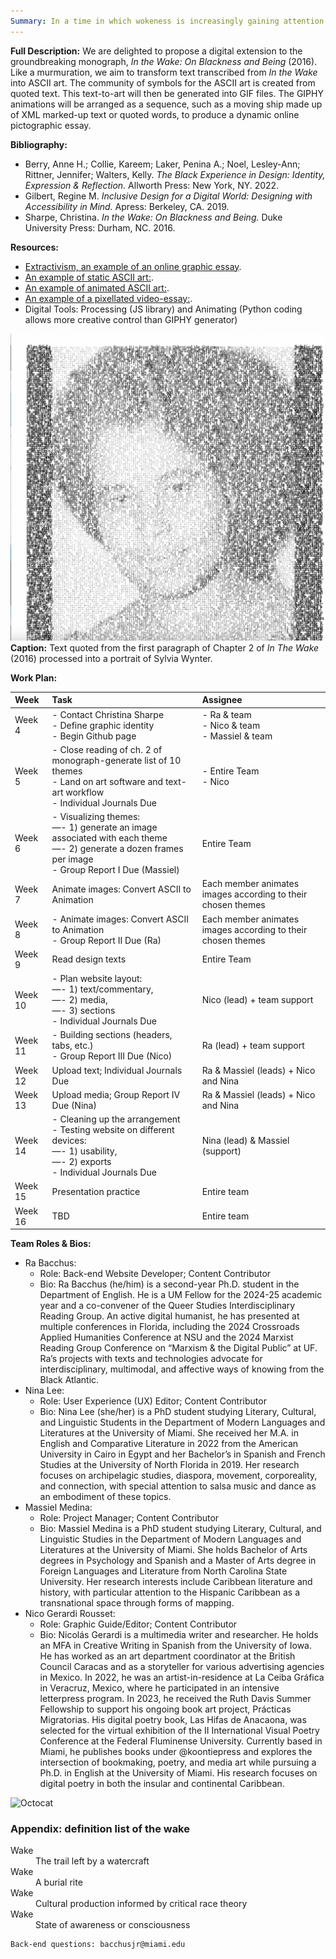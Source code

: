 ```yaml
---
Summary: In a time in which wokeness is increasingly gaining attention in our nation's political forums, the aim of this digital project is to create a new resource for the benefit of the public. The site converts quoted text from Christina Sharpe's monograph "In The Wake" into animated ASCII art visuals. It engages with wake work, with the intent of encouraging more discussion surrounding this important praxis that Sharpe has theorized.
---
```


**Full Description:** We are delighted to propose a digital extension to the groundbreaking monograph, _In the Wake: On Blackness and Being_ (2016). Like a murmuration, we aim to transform text transcribed from _In the Wake_ into ASCII art. The community of symbols for the ASCII art is created from quoted text. This text-to-art will then be generated into GIF files. The GIPHY animations will be arranged as a sequence, such as a moving ship made up of XML marked-up text or quoted words, to produce a dynamic online pictographic essay.

**Bibliography:**
*   Berry, Anne H.; Collie, Kareem; Laker, Penina A.; Noel, Lesley-Ann; Rittner, Jennifer; Walters, Kelly. _The Black Experience in Design: Identity, Expression & Reflection._ Allworth Press: New York, NY. 2022.
*   Gilbert, Regine M. _Inclusive Design for a Digital World: Designing with Accessibility in Mind._ Apress: Berkeley, CA. 2019.
*   Sharpe, Christina. _In the Wake: On Blackness and Being._ Duke University Press: Durham, NC. 2016.

**Resources:**

*   [Extractivism, an example of an online graphic essay](https://extractivism.online/).
*   [An example of static ASCII art:](https://scipython.com/blog/ascii-art/).
*   [An example of animated ASCII art:](https://giphy.com/explore/ascii-art).
*   [An example of a pixellated video-essay:](https://vimeo.com/461887125).
*   Digital Tools: Processing (JS library) and Animating (Python coding allows more creative control than GIPHY generator)

![Wynter](assets/img/wynter.png)
**Caption:** Text quoted from the first paragraph of Chapter 2 of _In The Wake_ (2016) processed into a portrait of Sylvia Wynter.

**Work Plan:**

| Week        | Task          | Assignee |
|:-------------|:------------------|:------|
| Week 4           | - Contact Christina Sharpe<br/> - Define graphic identity<br/> - Begin Github page<br/> | - Ra & team<br/> - Nico & team<br/> - Massiel & team<br/> |
| Week 5 | - Close reading of ch. 2 of monograph-generate list of 10 themes<br/> - Land on art software and text-art workflow<br/> - Individual Journals Due<br/>   | - Entire Team<br/> - Nico<br/>   |
| Week 6           | - Visualizing themes:<br/> —- 1) generate an image associated with each theme<br/> —- 2) generate a dozen frames per image<br/>  - Group Report I Due (Massiel)<br/>    | Entire Team   |
| Week 7           | Animate images: Convert ASCII to Animation | Each member animates images according to their chosen themes  |
| Week 8           | - Animate images: Convert ASCII to Animation<br/> - Group Report II Due (Ra) | Each member animates images according to their chosen themes  |
| Week 9 | Read design texts   | Entire Team  |
| Week 10           | - Plan website layout:<br/>  —- 1) text/commentary,<br/>  —- 2) media,<br/>  —- 3) sections<br/>  - Individual Journals Due   | Nico (lead) + team support   |
| Week 11           | - Building sections (headers, tabs, etc.)<br/> - Group Report III Due (Nico)<br/> | Ra (lead) + team support  |
| Week 12           | Upload text;  Individual Journals Due    | Ra & Massiel (leads) + Nico and Nina   |
| Week 13           | Upload media; Group Report IV Due (Nina) | Ra & Massiel (leads) + Nico and Nina  |
| Week 14           | - Cleaning up the arrangement<br/> - Testing website on different devices:<br/> —- 1) usability,<br/> —- 2) exports<br/> - Individual Journals Due<br/> | Nina (lead) & Massiel (support) |
| Week 15 | Presentation practice   | Entire team  |
| Week 16           | TBD     | Entire team   |

**Team Roles & Bios:**
*   Ra Bacchus:
      - Role: Back-end Website Developer; Content Contributor
      - Bio: Ra Bacchus (he/him) is a second-year Ph.D. student in the Department of English. He is a UM Fellow for the 2024-25 academic year and a co-convener of the Queer Studies Interdisciplinary Reading Group. An active digital humanist, he has presented at multiple conferences in Florida, including the 2024 Crossroads Applied Humanities Conference at NSU and the 2024 Marxist Reading Group  Conference on “Marxism & the Digital Public” at UF. Ra’s projects with texts and technologies advocate for interdisciplinary, multimodal, and affective ways of knowing from the Black Atlantic.
*   Nina Lee:
      - Role: User Experience (UX) Editor; Content Contributor
      - Bio: Nina Lee (she/her) is a PhD student studying Literary, Cultural, and Linguistic Students in the Department of Modern Languages and Literatures at the University of Miami. She received her M.A. in English and Comparative Literature in 2022 from the American University in Cairo in Egypt and her Bachelor’s in Spanish and French Studies at the University of North Florida in 2019. Her research focuses on archipelagic studies, diaspora, movement, corporeality, and connection, with special attention to salsa music and dance as an embodiment of these topics.
*   Massiel Medina:
      - Role: Project Manager; Content Contributor
      - Bio: Massiel Medina is a PhD student studying Literary, Cultural, and Linguistic Studies in the Department of Modern Languages and Literatures at the University of Miami. She holds Bachelor of Arts degrees in Psychology and Spanish and a Master of Arts degree in Foreign Languages and Literature from North Carolina State University. Her research interests include Caribbean literature and history, with particular attention to the Hispanic Caribbean as a transnational space through forms of mapping.
*   Nico Gerardi Rousset:
      - Role: Graphic Guide/Editor; Content Contributor 
      - Bio: Nicolás Gerardi is a multimedia writer and researcher. He holds an MFA in Creative Writing in Spanish from the University of Iowa. He has worked as an art department coordinator at the British Council Caracas and as a storyteller for various advertising agencies in Mexico. In 2022, he was an artist-in-residence at La Ceiba Gráfica in Veracruz, Mexico, where he participated in an intensive letterpress program. In 2023, he received the Ruth Davis Summer Fellowship to support his ongoing book art project, Prácticas Migratorias. His digital poetry book, Las Hifas de Anacaona, was selected for the virtual exhibition of the II International Visual Poetry Conference at the Federal Fluminense University. Currently based in Miami, he publishes books under @koontiepress and explores the intersection of bookmaking, poetry, and media art while pursuing a Ph.D. in English at the University of Miami. His research focuses on digital poetry in both the insular and continental Caribbean.

![Octocat](https://github.githubassets.com/images/icons/emoji/octocat.png)

### Appendix: definition list of the wake

<dl>
<dt>Wake</dt>
<dd>The trail left by a watercraft</dd>
<dt>Wake</dt>
<dd>A burial rite</dd>
<dt>Wake</dt>
<dd>Cultural production informed by critical race theory</dd>
<dt>Wake</dt>
<dd>State of awareness or consciousness</dd>
</dl>

```
Back-end questions: bacchusjr@miami.edu
```
